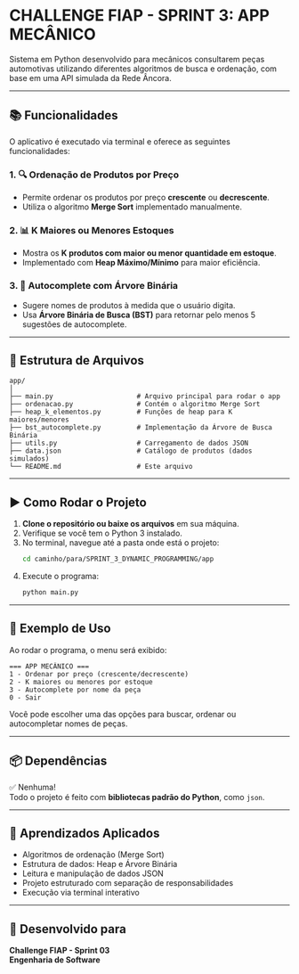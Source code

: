 
# CHALLENGE FIAP - SPRINT 3: APP MECÂNICO

Sistema em Python desenvolvido para mecânicos consultarem peças automotivas utilizando diferentes algoritmos de busca e ordenação, com base em uma API simulada da Rede Âncora.

---

## 📚 Funcionalidades

O aplicativo é executado via terminal e oferece as seguintes funcionalidades:

### 1. 🔍 Ordenação de Produtos por Preço
- Permite ordenar os produtos por preço **crescente** ou **decrescente**.
- Utiliza o algoritmo **Merge Sort** implementado manualmente.

### 2. 📊 K Maiores ou Menores Estoques
- Mostra os **K produtos com maior ou menor quantidade em estoque**.
- Implementado com **Heap Máximo/Mínimo** para maior eficiência.

### 3. 🧠 Autocomplete com Árvore Binária
- Sugere nomes de produtos à medida que o usuário digita.
- Usa **Árvore Binária de Busca (BST)** para retornar pelo menos 5 sugestões de autocomplete.

---

## 📁 Estrutura de Arquivos

```
app/
│
├── main.py                     # Arquivo principal para rodar o app
├── ordenacao.py                # Contém o algoritmo Merge Sort
├── heap_k_elementos.py         # Funções de heap para K maiores/menores
├── bst_autocomplete.py         # Implementação da Árvore de Busca Binária
├── utils.py                    # Carregamento de dados JSON
├── data.json                   # Catálogo de produtos (dados simulados)
└── README.md                   # Este arquivo
```

---

## ▶️ Como Rodar o Projeto

1. **Clone o repositório ou baixe os arquivos** em sua máquina.
2. Verifique se você tem o Python 3 instalado.
3. No terminal, navegue até a pasta onde está o projeto:
   ```bash
   cd caminho/para/SPRINT_3_DYNAMIC_PROGRAMMING/app
   ```
4. Execute o programa:
   ```bash
   python main.py
   ```

---

## 📌 Exemplo de Uso

Ao rodar o programa, o menu será exibido:
```
=== APP MECÂNICO ===
1 - Ordenar por preço (crescente/decrescente)
2 - K maiores ou menores por estoque
3 - Autocomplete por nome da peça
0 - Sair
```

Você pode escolher uma das opções para buscar, ordenar ou autocompletar nomes de peças.

---

## 📦 Dependências

✅ Nenhuma!  
Todo o projeto é feito com **bibliotecas padrão do Python**, como `json`.

---

## 🧠 Aprendizados Aplicados

- Algoritmos de ordenação (Merge Sort)
- Estrutura de dados: Heap e Árvore Binária
- Leitura e manipulação de dados JSON
- Projeto estruturado com separação de responsabilidades
- Execução via terminal interativo

---

## 📅 Desenvolvido para

**Challenge FIAP - Sprint 03  
Engenharia de Software**
